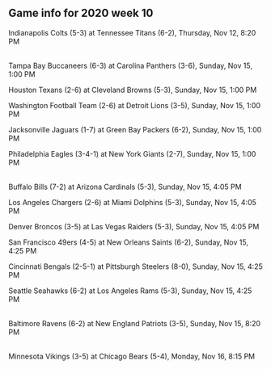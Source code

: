 ## Game info for 2020 week 10
Indianapolis Colts (5-3) at Tennessee Titans (6-2), Thursday, Nov 12, 8:20 PM

<br/>Tampa Bay Buccaneers (6-3) at Carolina Panthers (3-6), Sunday, Nov 15, 1:00 PM

Houston Texans (2-6) at Cleveland Browns (5-3), Sunday, Nov 15, 1:00 PM

Washington Football Team (2-6) at Detroit Lions (3-5), Sunday, Nov 15, 1:00 PM

Jacksonville Jaguars (1-7) at Green Bay Packers (6-2), Sunday, Nov 15, 1:00 PM

Philadelphia Eagles (3-4-1) at New York Giants (2-7), Sunday, Nov 15, 1:00 PM

<br/>Buffalo Bills (7-2) at Arizona Cardinals (5-3), Sunday, Nov 15, 4:05 PM

Los Angeles Chargers (2-6) at Miami Dolphins (5-3), Sunday, Nov 15, 4:05 PM

Denver Broncos (3-5) at Las Vegas Raiders (5-3), Sunday, Nov 15, 4:05 PM

San Francisco 49ers (4-5) at New Orleans Saints (6-2), Sunday, Nov 15, 4:25 PM

Cincinnati Bengals (2-5-1) at Pittsburgh Steelers (8-0), Sunday, Nov 15, 4:25 PM

Seattle Seahawks (6-2) at Los Angeles Rams (5-3), Sunday, Nov 15, 4:25 PM

<br/>Baltimore Ravens (6-2) at New England Patriots (3-5), Sunday, Nov 15, 8:20 PM

<br/>Minnesota Vikings (3-5) at Chicago Bears (5-4), Monday, Nov 16, 8:15 PM

